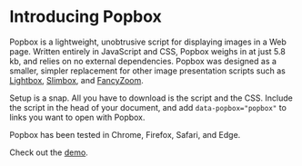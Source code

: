 # Introducing Popbox

Popbox is a lightweight, unobtrusive script for displaying images in a Web page. Written entirely in JavaScript and CSS, Popbox weighs in at just 5.8 kb, and relies on no external dependencies. Popbox was designed as a smaller, simpler replacement for other image presentation scripts such as [Lightbox][light], [Slimbox][slim], and [FancyZoom][fancy].

[light]: http://www.huddletogether.com/projects/lightbox/
[slim]: http://www.digitalia.be/software/slimbox
[fancy]: http://www.cabel.name/2008/02/fancyzoom-10.html

Setup is a snap. All you have to download is the script and the CSS. Include the script in the head of your document, and add `data-popbox="popbox"` to links you want to open with Popbox.

Popbox has been tested in Chrome, Firefox, Safari, and Edge.

Check out the [demo](https://ronso.me/projects/Popbox/).